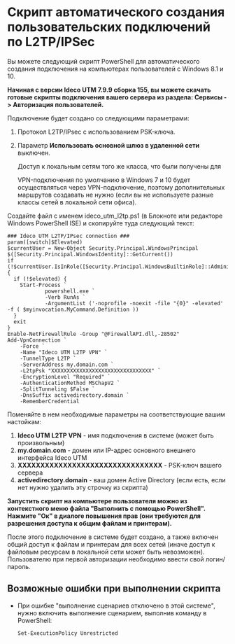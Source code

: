 # Скрипт автоматического создания пользовательских подключений по L2TP/IPSec

Вы можете следующий скрипт PowerShell для автоматического создания подключения на компьютерах пользователей с Windows 8.1 и 10.

**Начиная с версии Ideco UTM 7.9.9 сборка 155, вы можете скачать готовые скрипты подключения вашего сервера из раздела: Сервисы -&gt; Авторизация пользователей.**

Подключение будет создано со следующими параметрами:

1. Протокол L2TP/IPsec с использованием PSK-ключа.
2. Параметр **Использовать основной шлюз в удаленной сети** выключен.  

   Доступ к локальным сетям того же класса, что были получены для

   VPN-подключения по умолчанию в Windows 7 и 10 будет осуществляться через VPN-подключение, поэтому дополнительных маршрутов создавать не нужно \(если вы не используете разные классы сетей в локальной сети офиса\).

Создайте файл с именем ideco\_utm\_l2tp.ps1 \(в Блокноте или редакторе Windows PowerShell ISE\) и скопируйте туда следующий текст:

```text
### Ideco UTM L2TP/IPsec connection ###
param([switch]$Elevated)
$currentUser = New-Object Security.Principal.WindowsPrincipal $([Security.Principal.WindowsIdentity]::GetCurrent())
if (!$currentUser.IsInRole([Security.Principal.WindowsBuiltinRole]::Administrator))  {
  if (!$elevated) {
    Start-Process `
            powershell.exe `
            -Verb RunAs `
            -ArgumentList ('-noprofile -noexit -file "{0}" -elevated' -f ( $myinvocation.MyCommand.Definition ))
  }
  exit
}
Enable-NetFirewallRule -Group "@FirewallAPI.dll,-28502"
Add-VpnConnection `
    -Force `
    -Name "Ideco UTM L2TP VPN" `
    -TunnelType L2TP `
    -ServerAddress my.domain.com `
    -L2tpPsk "XXXXXXXXXXXXXXXXXXXXXXXXXXXXXXXX" `
    -EncryptionLevel "Required" `
    -AuthenticationMethod MSChapV2 `
    -SplitTunneling $False `
    -DnsSuffix activedirectory.domain `
    -RememberCredential
```

Поменяйте в нем необходимые параметры на соответствующие вашим настойкам:

1. **Ideco UTM L2TP VPN** - имя подключения в системе \(может быть произвольным\)
2. **my.domain.com** - домен или IP-адрес основного внешнего интерфейса Ideco UTM
3. **XXXXXXXXXXXXXXXXXXXXXXXXXXXXXXXX** - PSK-ключ вашего сервера
4. **activedirectory.domain** - ваш домен Active Directory \(если есть, если нет нужно удалить эту строчку из скрипта\)

**Запустить скрипт на компьютере пользователя можно из контекстного меню файла "Выполнить с помощью PowerShell". Нажмите "Ок" в диалоге повышения прав \(они требуются для разрешения доступа к общим файлам и принтерам\).**    

После этого подключение в системе будет создано, а также включен общий доступ к файлам и принтерам для всех сетей \(иначе доступ к файловым ресурсам в локальной сети может быть невозможен\).  
Пользователю при первой авторизации необходимо ввести свой логин/пароль.

## Возможные ошибки при выполнении скрипта

* При ошибке "выполнение сценариев отключено в этой системе", нужно включить выполнение сценарием, выполнив команду в PowerShell:

  ```text
  Set-ExecutionPolicy Unrestricted
  ```

